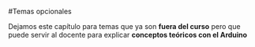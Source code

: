 #Temas opcionales

Dejamos este capítulo para temas que ya son **fuera del curso** pero que puede servir al docente para explicar **conceptos teóricos con el Arduino**

